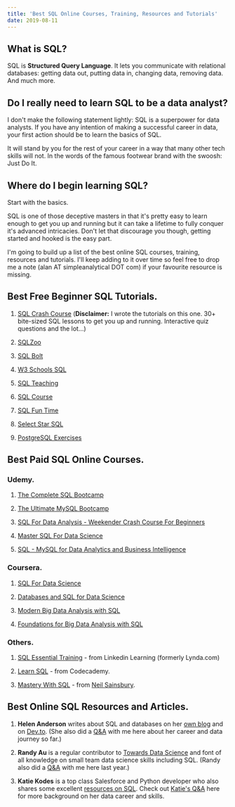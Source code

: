 ```yaml
---
title: 'Best SQL Online Courses, Training, Resources and Tutorials'
date: 2019-08-11
---
```

## What is SQL?

SQL is **Structured Query Language**. It lets you communicate with relational databases: getting data out, putting data in, changing data, removing data. And much more.

## Do I really need to learn SQL to be a data analyst?

I don't make the following statement lightly: SQL is a superpower for data analysts. If you have any intention of making a successful career in data, your first action should be to learn the basics of SQL.

It will stand by you for the rest of your career in a way that many other tech skills will not. In the words of the famous footwear brand with the swoosh: Just Do It.

## Where do I begin learning SQL?

Start with the basics.

SQL is one of those deceptive masters in that it's pretty easy to learn enough to get you up and running but it can take a lifetime to fully conquer it's advanced intricacies. Don't let that discourage you though, getting started and hooked is the easy part.

I'm going to build up a list of the best online SQL courses, training, resources and tutorials. I'll keep adding to it over time so feel free to drop me a note (alan AT simpleanalytical DOT com) if your favourite resource is missing.

## Best Free Beginner SQL Tutorials.

1. [SQL Crash Course](https://sqlcrashcourse.com)
(**Disclaimer:** I wrote the tutorials on this one. 30+ bite-sized SQL lessons to get you up and running. Interactive quiz questions and the lot...)

2. [SQLZoo](https://sqlzoo.net/)

3. [SQL Bolt](https://sqlbolt.com)

4. [W3 Schools SQL](https://w3schools.com/sql/)

5. [SQL Teaching](http://sqlteaching.com)

6. [SQL Course](http://www.sqlcourse.com)

7. [SQL Fun Time](https://www.sqlfuntime.com/)

8. [Select Star SQL](https://selectstarsql.com/)

9. [PostgreSQL Exercises](https://pgexercises.com/)

## Best Paid SQL Online Courses.

### Udemy.

1. [The Complete SQL Bootcamp](https://www.udemy.com/the-complete-sql-bootcamp/)

2. [The Ultimate MySQL Bootcamp](https://www.udemy.com/the-ultimate-mysql-bootcamp-go-from-sql-beginner-to-expert/)

3. [SQL For Data Analysis - Weekender Crash Course For Beginners](https://www.udemy.com/sql-for-newbs/) 

4. [Master SQL For Data Science](https://www.udemy.com/master-sql-for-data-science/)

5. [SQL - MySQL for Data Analytics and Business Intelligence](https://www.udemy.com/sql-mysql-for-data-analytics-and-business-intelligence/)

### Coursera.

1. [SQL For Data Science](https://www.coursera.org/learn/sql-for-data-science)

2. [Databases and SQL for Data Science](https://www.coursera.org/learn/sql-data-science)

3. [Modern Big Data Analysis with SQL](https://www.coursera.org/specializations/cloudera-big-data-analysis-sql)

4. [Foundations for Big Data Analysis with SQL](https://www.coursera.org/learn/foundations-big-data-analysis-sql)

### Others.

1. [SQL Essential Training](https://www.linkedin.com/learning/sql-essential-training-2) - from Linkedin Learning (formerly Lynda.com)

2. [Learn SQL](https://www.codecademy.com/learn/learn-sql) - from Codecademy.

3. [Mastery With SQL](https://www.masterywithsql.com/) - from [Neil Sainsbury](https://www.masterywithdata.com/).


## Best Online SQL Resources and Articles.

1. **Helen Anderson** writes about SQL and databases on her [own blog](http://www.helenanderson.co.nz/) and on [Dev.to](https://dev.to/helenanders26). (She also did a [Q&A](https://alanhylands.com/analysts-assemble-qa-helen-anderson) with me here about her career and data journey so far.)

2. **Randy Au** is a regular contributor to [Towards Data Science](https://towardsdatascience.com/@Randy_Au) and font of all knowledge on small team data science skills including SQL. (Randy also did a [Q&A](https://alanhylands.com/analysts-assemble-qa-randy-au) with me here last year.)

3. **Katie Kodes** is a top class Salesforce and Python developer who also shares some excellent [resources on SQL](https://katiekodes.com/sql-every-join/). Check out [Katie's Q&A](https://alanhylands.com/analysts-assemble-qa-with-katie-kodes) here for more background on her data career and skills.
